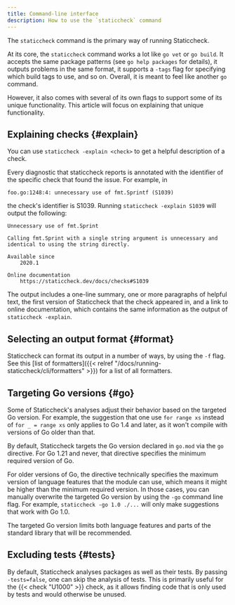 ```yaml
---
title: Command-line interface
description: How to use the `staticcheck` command
---
```

The `staticcheck` command is the primary way of running Staticcheck.

At its core, the `staticcheck` command works a lot like `go vet` or `go build`.
It accepts the same package patterns (see `go help packages` for details),
it outputs problems in the same format,
it supports a `-tags` flag for specifying which build tags to use, and so on.
Overall, it is meant to feel like another `go` command.

However, it also comes with several of its own flags to support some of its unique functionality.
This article will focus on explaining that unique functionality.

<!-- TODO -->
<!-- ## Specifying which checks to run {#checks} -->

## Explaining checks {#explain}

You can use `staticcheck -explain <check>` to get a helpful description of a check.

Every diagnostic that staticcheck reports is annotated with the identifier of the specific check that found the issue. For example, in

```text
foo.go:1248:4: unnecessary use of fmt.Sprintf (S1039)
```

the check's identifier is S1039. Running `staticcheck -explain S1039` will output the following:

```text
Unnecessary use of fmt.Sprint

Calling fmt.Sprint with a single string argument is unnecessary and identical to using the string directly.

Available since
	2020.1

Online documentation
	https://staticcheck.dev/docs/checks#S1039
```

The output includes a one-line summary, one or more paragraphs of helpful text, the first version of Staticcheck that the check appeared in, and a link to online documentation, which contains the same information as the output of `staticcheck -explain`.

## Selecting an output format {#format}

Staticcheck can format its output in a number of ways, by using the `-f` flag.
See this [list of formatters]({{< relref "/docs/running-staticcheck/cli/formatters" >}}) for a list of all formatters.

<!-- TODO -->
<!-- ## Controlling the exit status {#fail} -->

## Targeting Go versions {#go}

Some of Staticcheck's analyses adjust their behavior based on the targeted Go version.
For example, the suggestion that one use `for range xs` instead of `for _ = range xs` only applies to Go 1.4 and later, as it won't compile with versions of Go older than that.

By default, Staticcheck targets the Go version declared in `go.mod` via the `go` directive.
For Go 1.21 and never, that directive specifies the minimum required version of Go.

For older versions of Go, the directive technically specifies the maximum version of language features that the module
can use, which means it might be higher than the minimum required version. In those cases, you can manually overwrite
the targeted Go version by using the `-go` command line flag. For example, `staticcheck -go 1.0 ./...` will only make
suggestions that work with Go 1.0.

The targeted Go version limits both language features and parts of the standard library that will be recommended.

## Excluding tests {#tests}

By default, Staticcheck analyses packages as well as their tests.
By passing `-tests=false`, one can skip the analysis of tests.
This is primarily useful for the {{< check "U1000" >}} check, as it allows finding code that is only used by tests and would otherwise be unused.
